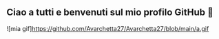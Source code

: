 ## Ciao a tutti e benvenuti sul mio profilo GitHub 👋
![mia gif]https://github.com/Avarchetta27/Avarchetta27/blob/main/a.gif

<!--
**Avarchetta27/Avarchetta27** is a ✨ _special_ ✨ repository because its `README.md` (this file) appears on your GitHub profile.



- 🔭 I’m currently working on ...
- 🌱 I’m currently learning ...
- 👯 I’m looking to collaborate on ...
- 🤔 I’m looking for help with ...
- 💬 Ask me about ...
- 📫 How to reach me: ...
- 😄 Pronouns: ...
- ⚡ Fun fact: ...
-->

